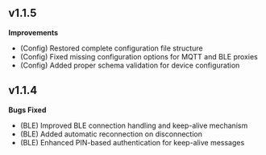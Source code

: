 ## v1.1.5

**Improvements**

- (Config) Restored complete configuration file structure
- (Config) Fixed missing configuration options for MQTT and BLE proxies
- (Config) Added proper schema validation for device configuration

## v1.1.4

**Bugs Fixed**

- (BLE) Improved BLE connection handling and keep-alive mechanism
- (BLE) Added automatic reconnection on disconnection
- (BLE) Enhanced PIN-based authentication for keep-alive messages 